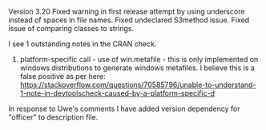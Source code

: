 Version 3.20
Fixed warning in first release attempt by using underscore instead of spaces in file names. 
Fixed undeclared S3method issue. 
Fixed issue of comparing classes to strings. 

I see 1 outstanding notes in the CRAN check. 
1) platform-specific call - use of win.metafile - this is only implemented on windows distributions to generate windows metafiles. 
I believe this is a false positive as per here: https://stackoverflow.com/questions/70585796/unable-to-understand-1-note-in-devtoolscheck-caused-by-a-platform-specific-d

In response to Uwe's comments I have added version dependency for "officer" to description file. 



